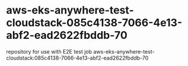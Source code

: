 # aws-eks-anywhere-test-cloudstack-085c4138-7066-4e13-abf2-ead2622fbddb-70
repository for use with E2E test job aws-eks-anywhere-test-cloudstack:085c4138-7066-4e13-abf2-ead2622fbddb-70
